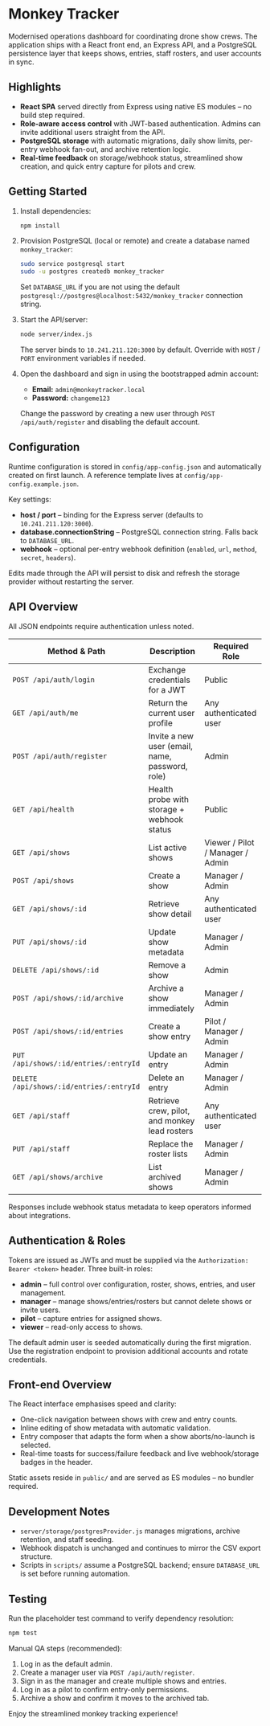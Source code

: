 # Monkey Tracker

Modernised operations dashboard for coordinating drone show crews. The application ships with a React front end, an Express API,
and a PostgreSQL persistence layer that keeps shows, entries, staff rosters, and user accounts in sync.

## Highlights

- **React SPA** served directly from Express using native ES modules – no build step required.
- **Role-aware access control** with JWT-based authentication. Admins can invite additional users straight from the API.
- **PostgreSQL storage** with automatic migrations, daily show limits, per-entry webhook fan-out, and archive retention logic.
- **Real-time feedback** on storage/webhook status, streamlined show creation, and quick entry capture for pilots and crew.

## Getting Started

1. Install dependencies:

   ```bash
   npm install
   ```

2. Provision PostgreSQL (local or remote) and create a database named `monkey_tracker`:

   ```bash
   sudo service postgresql start
   sudo -u postgres createdb monkey_tracker
   ```

   Set `DATABASE_URL` if you are not using the default `postgresql://postgres@localhost:5432/monkey_tracker` connection string.

3. Start the API/server:

   ```bash
   node server/index.js
   ```

   The server binds to `10.241.211.120:3000` by default. Override with `HOST` / `PORT` environment variables if needed.

4. Open the dashboard and sign in using the bootstrapped admin account:

   - **Email:** `admin@monkeytracker.local`
   - **Password:** `changeme123`

   Change the password by creating a new user through `POST /api/auth/register` and disabling the default account.

## Configuration

Runtime configuration is stored in `config/app-config.json` and automatically created on first launch. A reference template lives at
`config/app-config.example.json`.

Key settings:

- **host / port** – binding for the Express server (defaults to `10.241.211.120:3000`).
- **database.connectionString** – PostgreSQL connection string. Falls back to `DATABASE_URL`.
- **webhook** – optional per-entry webhook definition (`enabled`, `url`, `method`, `secret`, `headers`).

Edits made through the API will persist to disk and refresh the storage provider without restarting the server.

## API Overview

All JSON endpoints require authentication unless noted.

| Method & Path | Description | Required Role |
| --- | --- | --- |
| `POST /api/auth/login` | Exchange credentials for a JWT | Public |
| `GET /api/auth/me` | Return the current user profile | Any authenticated user |
| `POST /api/auth/register` | Invite a new user (email, name, password, role) | Admin |
| `GET /api/health` | Health probe with storage + webhook status | Public |
| `GET /api/shows` | List active shows | Viewer / Pilot / Manager / Admin |
| `POST /api/shows` | Create a show | Manager / Admin |
| `GET /api/shows/:id` | Retrieve show detail | Any authenticated user |
| `PUT /api/shows/:id` | Update show metadata | Manager / Admin |
| `DELETE /api/shows/:id` | Remove a show | Admin |
| `POST /api/shows/:id/archive` | Archive a show immediately | Manager / Admin |
| `POST /api/shows/:id/entries` | Create a show entry | Pilot / Manager / Admin |
| `PUT /api/shows/:id/entries/:entryId` | Update an entry | Manager / Admin |
| `DELETE /api/shows/:id/entries/:entryId` | Delete an entry | Manager / Admin |
| `GET /api/staff` | Retrieve crew, pilot, and monkey lead rosters | Any authenticated user |
| `PUT /api/staff` | Replace the roster lists | Manager / Admin |
| `GET /api/shows/archive` | List archived shows | Manager / Admin |

Responses include webhook status metadata to keep operators informed about integrations.

## Authentication & Roles

Tokens are issued as JWTs and must be supplied via the `Authorization: Bearer <token>` header. Three built-in roles:

- **admin** – full control over configuration, roster, shows, entries, and user management.
- **manager** – manage shows/entries/rosters but cannot delete shows or invite users.
- **pilot** – capture entries for assigned shows.
- **viewer** – read-only access to shows.

The default admin user is seeded automatically during the first migration. Use the registration endpoint to provision additional
accounts and rotate credentials.

## Front-end Overview

The React interface emphasises speed and clarity:

- One-click navigation between shows with crew and entry counts.
- Inline editing of show metadata with automatic validation.
- Entry composer that adapts the form when a show aborts/no-launch is selected.
- Real-time toasts for success/failure feedback and live webhook/storage badges in the header.

Static assets reside in `public/` and are served as ES modules – no bundler required.

## Development Notes

- `server/storage/postgresProvider.js` manages migrations, archive retention, and staff seeding.
- Webhook dispatch is unchanged and continues to mirror the CSV export structure.
- Scripts in `scripts/` assume a PostgreSQL backend; ensure `DATABASE_URL` is set before running automation.

## Testing

Run the placeholder test command to verify dependency resolution:

```bash
npm test
```

Manual QA steps (recommended):

1. Log in as the default admin.
2. Create a manager user via `POST /api/auth/register`.
3. Sign in as the manager and create multiple shows and entries.
4. Log in as a pilot to confirm entry-only permissions.
5. Archive a show and confirm it moves to the archived tab.

Enjoy the streamlined monkey tracking experience!
